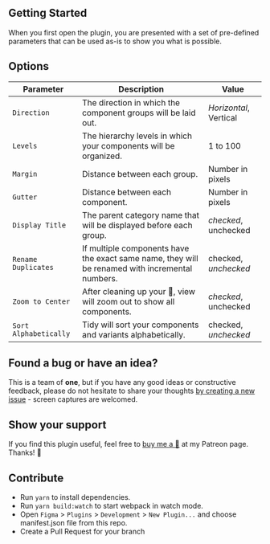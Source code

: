 ## Getting Started

When you first open the plugin, you are presented with a set of pre-defined parameters that can be used as-is to show you what is possible. 

## Options

| Parameter | Description | Value |
|----------|-------------|------|
| `Direction` | The direction in which the component groups will be laid out. | _Horizontal_, Vertical |
| `Levels` | The hierarchy levels in which your components will be organized. | 1 to 100 |
| `Margin` | Distance between each group. | Number in pixels |
| `Gutter` | Distance between each component. | Number in pixels |
| `Display Title` | The parent category name that will be displayed before each group. | _checked_, unchecked |
| `Rename Duplicates` | If multiple components have the exact same name, they will be renamed with incremental numbers. | checked, _unchecked_ |
| `Zoom to Center` | After cleaning up your 💩, view will zoom out to show all components. | _checked_, unchecked |
| `Sort Alphabetically` | Tidy will sort your components and variants alphabetically. | checked, _unchecked_ |

## Found a bug or have an idea?

This is a team of **one**, but if you have any good ideas or constructive feedback, please do not hesitate to share your thoughts [by creating a new issue](https://github.com/cross-team/figma-tidy-components/issues/new) - screen captures are welcomed.

## Show your support

If you find this plugin useful, feel free to [buy me a 🍺](https://www.patreon.com/mpaiva) at my Patreon page. Thanks! 🙏
 
## Contribute
- Run `yarn` to install dependencies.
- Run `yarn build:watch` to start webpack in watch mode.
- Open `Figma` > `Plugins` > `Development` > `New Plugin...` and choose manifest.json file from this repo.
- Create a Pull Request for your branch
